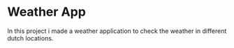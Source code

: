 # Weather App
In this project i made a weather application to check the weather in different dutch locations.
